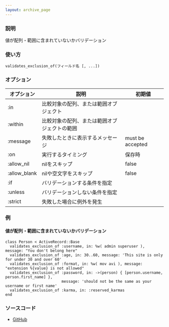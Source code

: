 ```yaml
---
layout: archive_page
---
```

### 説明
値が配列・範囲に含まれていないかバリデーション

### 使い方
    validates_exclusion_of(フィールド名 [, ...])

### オプション

オプション        | 説明                             | 初期値
-------------|--------------------------------|-----------------
:in          | 比較対象の配列、または範囲オブジェクト      |
:within      | 比較対象の配列、または範囲オブジェクトの範囲 |
:message     | 失敗したときに表示するメッセージ        | must be accepted
:on          | 実行するタイミング         | 保存時
:allow_nil   | nilをスキップ            | false
:allow_blank | nilや空文字をスキップ             | false
:if          | バリデーションする条件を指定                  |
:unless      | バリデーションしない条件を指定                 |
:strict      | 失敗した場合に例外を発生        |

### 例
#### 値が配列・範囲に含まれていないかバリデーション
    class Person < ActiveRecord::Base
      validates_exclusion_of :username, in: %w( admin superuser ), message: "You don't belong here"
      validates_exclusion_of :age, in: 30..60, message: 'This site is only for under 30 and over 60'
      validates_exclusion_of :format, in: %w( mov avi ), message: "extension %{value} is not allowed"
      validates_exclusion_of :password, in: ->(person) { [person.username, person.first_name] },
                             message: 'should not be the same as your username or first name'
      validates_exclusion_of :karma, in: :reserved_karmas
    end

### ソースコード
* [GitHub](https://github.com/rails/rails/blob/ac30e389ecfa0e26e3d44c1eda8488ddf63b3ecc/activemodel/lib/active_model/validations/exclusion.rb#L44)